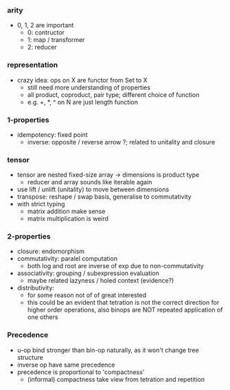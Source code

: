 ### arity
- 0, 1, 2 are important
    - 0: contructor
    - 1: map / transformer
    - 2: reducer

### representation
- crazy idea: ops on X are functor from Set to X
    - still need more understanding of properties
    - all product, coproduct, pair type; different choice of function
    - e.g. +, *, ^ on N are just length function

### 1-properties
- idempotency: fixed point
    - inverse: opposite / reverse arrow ?; related to unitality and closure

### tensor
- tensor are nested fixed-size array -> dimensions is product type
    - reducer and array sounds like iterable again
- use lift / unlift (unitality) to move between dimensions
- transpose: reshape / swap basis, generalise to commutativity
- with strict typing
    - matrix addition make sense
    - matrix multiplication is weird

### 2-properties
- closure: endomorphism
- commutativity: paralel computation
    - both log and root are inverse of exp due to non-commutativity
- associativity: grouping / subexpression evaluation
    - maybe related lazyness / holed context (evidence?)
- distributivity: 
    - for some reason not of of great interested
    - this could be an evident that tetration is not the correct direction for higher order operations, also binops are NOT repeated application of one others

### Precedence
- u-op bind stronger than bin-op naturally, as it won't change tree structure 
- inverse op have same precedence
- precedence is proportional to 'compactness'
    - (informal) compactness take view from tetration and repetition